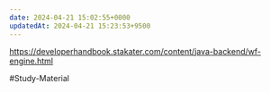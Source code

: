```yaml
---
date: 2024-04-21 15:02:55+0000
updatedAt: 2024-04-21 15:23:53+9500
---
```

https://developerhandbook.stakater.com/content/java-backend/wf-engine.html

#Study-Material 